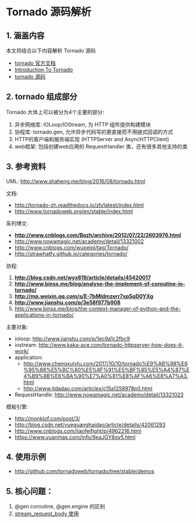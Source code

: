 # Tornado 源码解析

## 1. 涵盖内容
本文将结合以下内容解析 Tornado 源码
  - [tornado 官方文档](http://tornado-zh.readthedocs.io/zh/latest/guide/coroutines.html)
  - [Introduction To Tornado](http://demo.pythoner.com/itt2zh/index.html)
  - [tornado 源码](http://github.com/tornadoweb/tornado/tree/stable/tornado)

## 2. tornado 组成部分
Tornado 大体上可以被分为4个主要的部分:
1. 异步网络库: IOLoop/IOStream, 为 HTTP 组件提供构建模块
2. 协程库: tornado.gen, 允许异步代码写的更直接而不用链式回调的方式
3. HTTP的客户端和服务端实现 (HTTPServer and AsyncHTTPClient)
4. web框架: 包括创建web应用的 RequestHandler 类，还有很多其他支持的类


## 3. 参考资料
UML: http://www.shaheng.me/blog/2016/08/tornado.html

文档:
  - http://tornado-zh.readthedocs.io/zh/latest/index.html
  - http://www.tornadoweb.org/en/stable/index.html

系列博文:
  - **http://www.cnblogs.com/Bozh/archive/2012/07/22/2603976.html**
  - http://www.nowamagic.net/academy/detail/13321002
  - http://www.cnblogs.com/wupeiqi/tag/Tornado/
  - http://strawhatfy.github.io/categories/tornado/

协程:
  1. **http://blog.csdn.net/wyx819/article/details/45420017**
  2. **http://www.binss.me/blog/analyse-the-implement-of-coroutine-in-tornado/**
  3. **http://mp.weixin.qq.com/s/E-7bMIdmzerr7xpSqD0YXg**
  4. **http://www.jianshu.com/p/3e58f977b908**
  5. http://www.binss.me/blog/the-context-manager-of-python-and-the-applications-in-tornado/


主要对象:
  - ioloop: http://www.jianshu.com/p/1ec9a1c2fbc9
  - iostream: http://www.kaka-ace.com/tornado-httpserver-how-does-it-work/
  - application:
    - http://www.chengxulvtu.com/2017/10/10/tornado%E9%AB%98%E6%95%88%E5%BC%80%E5%8F%91%E5%BF%85%E5%A4%87%E4%B9%8B%E6%BA%90%E7%A0%81%E8%AF%A6%E8%A7%A3.html
    - http://www.itdadao.com/articles/c15a1258978p0.html
  - RequestHandle: http://www.nowamagic.net/academy/detail/13321023

模板引擎:
  - http://monklof.com/post/3/
  - http://blog.csdn.net/yueguanghaidao/article/details/42061293
  - http://www.cnblogs.com/liaofeifight/p/4962216.html
  - https://www.yuanmas.com/info/9eaJGY6oy5.html


## 4. 使用示例
  - http://github.com/tornadoweb/tornado/tree/stable/demos

## 5. 核心问题：
1. @gen.coroutine, @gen.engine 的区别
2. [stream_request_body 使用](https://github.com/tornadoweb/tornado/tree/master/demos/file_upload/)
